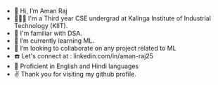 - 👋 Hi, I’m Aman Raj
- 👨🏻‍🎓 I'm a Third year CSE undergrad at Kalinga Institute of Industrial Technology (KIIT).
- 👀 I'm familiar with DSA.
- 🌱 I’m currently learning ML.
- 💞️ I’m looking to collaborate on any project related to ML
- ☎️ Let's connect at : linkedin.com/in/aman-raj25  
- 🦉 Proficient in English and Hindi languages
- ✌️ Thank you for visiting my github profile.

<!---
Aman-raj25/Aman-raj25 is a ✨ special ✨ repository because its `README.md` (this file) appears on your GitHub profile.
You can click the Preview link to take a look at your changes.
--->
